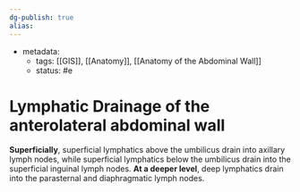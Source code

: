 ```yaml
---
dg-publish: true
alias:
---
```

- metadata:
	- tags: [[GIS]], [[Anatomy]], [[Anatomy of the Abdominal Wall]]
	- status: #e 
# Lymphatic Drainage of the anterolateral abdominal wall
**Superficially**, superficial lymphatics above the umbilicus drain into axillary lymph nodes, while superficial lymphatics below the umbilicus drain into the superficial inguinal lymph nodes.
**At a deeper level**, deep lymphatics drain into the parasternal and diaphragmatic lymph nodes.
